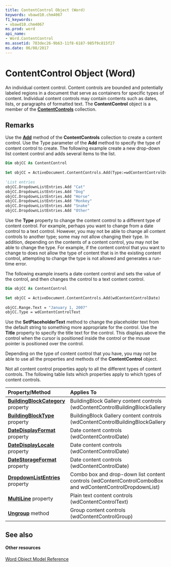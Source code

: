 ```yaml
---
title: ContentControl Object (Word)
keywords: vbawd10.chm4067
f1_keywords:
- vbawd10.chm4067
ms.prod: word
api_name:
- Word.ContentControl
ms.assetid: 783dec26-9b63-11f8-6187-985f9c815f27
ms.date: 06/08/2017
---
```



# ContentControl Object (Word)

An individual content control. Content controls are bounded and potentially labeled regions in a document that serve as containers for specific types of content. Individual content controls may contain contents such as dates, lists, or paragraphs of formatted text. The  **ContentControl** object is a member of the **[ContentControls](contentcontrols-object-word.md)** collection.


## Remarks

Use the  **[Add](contentcontrols-add-method-word.md)** method of the **ContentControls** collection to create a content control. Use the Type parameter of the **Add** method to specify the type of content control to create. The following example create a new drop-down list content control and adds several items to the list.


```vb
Dim objCC As ContentControl 
 
Set objCC = ActiveDocument.ContentControls.Add(Type:=wdContentControlDropdownList) 
 
'List entries 
objCC.DropdownListEntries.Add "Cat" 
objCC.DropdownListEntries.Add "Dog" 
objCC.DropdownListEntries.Add "Horse" 
objCC.DropdownListEntries.Add "Monkey" 
objCC.DropdownListEntries.Add "Snake" 
objCC.DropdownListEntries.Add "Other"
```

Use the  **Type** property to change the content control to a different type of content control. For example, perhaps you want to change from a date control to a text control. However, you may not be able to change all content controls to another type; some may not allow changing their type. In addition, depending on the contents of a content control, you may not be able to change the type. For example, if the content control that you want to change to does not allow the type of content that is in the existing content control, attempting to change the type is not allowed and generates a run-time error.

The following example inserts a date content control and sets the value of the control, and then changes the control to a text content control.




```vb
Dim objCC As ContentControl 
 
Set objCC = ActiveDocument.ContentControls.Add(wdContentControlDate) 
 
objCC.Range.Text = "January 1, 2007" 
objCC.Type = wdContentControlText
```

Use the  **SetPlaceholderText** method to change the placeholder text from the default string to something more appropriate for the control. Use the **Title** property to specify the title text for the control. This displays above the control when the cursor is positioned inside the control or the mouse pointer is positioned over the control.

Depending on the type of content control that you have, you may not be able to use all the properties and methods of the  **ContentControl** object.

Not all content control properties apply to all the different types of content controls. The following table lists which properties apply to which types of content controls.



|**Property/Method**|**Applies To**|
|:-----|:-----|
| **[BuildingBlockCategory](contentcontrol-buildingblockcategory-property-word.md)** property|BuildingBlock Gallery content controls (wdContentControlBuildingBlockGallery)|
| **[BuildingBlockType](contentcontrol-buildingblocktype-property-word.md)** property|BuildingBlock Gallery content controls (wdContentControlBuildingBlockGallery)|
| **[DateDisplayFormat](contentcontrol-datedisplayformat-property-word.md)** property|Date content controls (wdContentControlDate)|
| **[DateDisplayLocale](contentcontrol-datedisplaylocale-property-word.md)** property|Date content controls (wdContentControlDate)|
| **[DateStorageFormat](contentcontrol-datestorageformat-property-word.md)** property|Date content controls (wdContentControlDate)|
| **[DropdownListEntries](contentcontrol-dropdownlistentries-property-word.md)** property|Combo box and drop-down list content controls (wdContentControlComboBox and wdContentControlDropdownList)|
| **[MultiLine](contentcontrol-multiline-property-word.md)** property|Plain text content controls (wdContentControlText)|
| **[Ungroup](contentcontrol-ungroup-method-word.md)** method|Group content controls (wdContentControlGroup)|

## See also


#### Other resources



[Word Object Model Reference](http://msdn.microsoft.com/library/be452561-b436-bb9b-6f94-3faa9a74a6fd%28Office.15%29.aspx)

